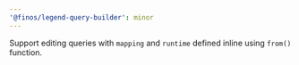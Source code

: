 ```yaml
---
'@finos/legend-query-builder': minor
---
```


Support editing queries with `mapping` and `runtime` defined inline using `from()` function.